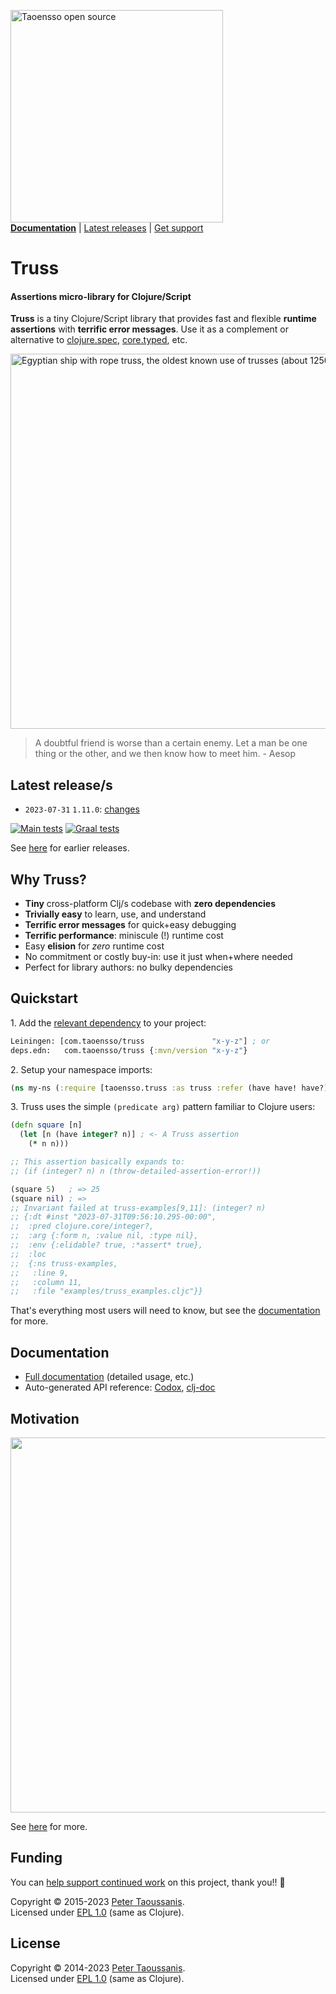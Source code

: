 <a href="https://www.taoensso.com/clojure" title="More stuff by @ptaoussanis at www.taoensso.com"><img src="https://www.taoensso.com/open-source.png" alt="Taoensso open source" width="340"/></a>  
[**Documentation**](#documentation) | [Latest releases](#latest-releases) | [Get support][GitHub issues]

# Truss

#### Assertions micro-library for Clojure/Script

**Truss** is a tiny Clojure/Script library that provides fast and flexible **runtime assertions** with **terrific error messages**. Use it as a complement or alternative to [clojure.spec](https://clojure.org/about/spec), [core.typed](https://github.com/clojure/core.typed), etc.

<img src="hero.png" width="600" alt="Egyptian ship with rope truss, the oldest known use of trusses (about 1250 BC)."/>

> A doubtful friend is worse than a certain enemy. Let a man be one thing or the other, and we then know how to meet him. - Aesop

## Latest release/s

- `2023-07-31` `1.11.0`: [changes](../../releases/tag/v1.11.0)

[![Main tests][Main tests SVG]][Main tests URL]
[![Graal tests][Graal tests SVG]][Graal tests URL]

See [here][GitHub releases] for earlier releases.

## Why Truss?

- **Tiny** cross-platform Clj/s codebase with **zero dependencies**
- **Trivially easy** to learn, use, and understand
- **Terrific error messages** for quick+easy debugging
- **Terrific performance**: miniscule (!) runtime cost
- Easy **elision** for *zero* runtime cost
- No commitment or costly buy-in: use it just when+where needed
- Perfect for library authors: no bulky dependencies

## Quickstart

1\. Add the [relevant dependency](#latest-releases) to your project:

```clojure
Leiningen: [com.taoensso/truss               "x-y-z"] ; or
deps.edn:   com.taoensso/truss {:mvn/version "x-y-z"}
```

2\. Setup your namespace imports:

```clojure
(ns my-ns (:require [taoensso.truss :as truss :refer (have have! have?)]))
```

3\. Truss uses the simple `(predicate arg)` pattern familiar to Clojure users:

```clojure
(defn square [n]
  (let [n (have integer? n)] ; <- A Truss assertion
    (* n n)))

;; This assertion basically expands to:
;; (if (integer? n) n (throw-detailed-assertion-error!))

(square 5)   ; => 25
(square nil) ; =>
;; Invariant failed at truss-examples[9,11]: (integer? n)
;; {:dt #inst "2023-07-31T09:56:10.295-00:00",
;;  :pred clojure.core/integer?,
;;  :arg {:form n, :value nil, :type nil},
;;  :env {:elidable? true, :*assert* true},
;;  :loc
;;  {:ns truss-examples,
;;   :line 9,
;;   :column 11,
;;   :file "examples/truss_examples.cljc"}}
```

That's everything most users will need to know, but see the [documentation](#documentation) for more.

## Documentation

- [Full documentation][GitHub wiki] (detailed usage, etc.)
- Auto-generated API reference: [Codox][Codox docs], [clj-doc][clj-doc docs]

## Motivation

<a href="https://youtu.be/gMB4Y-EIArA" title="Truss talk (YouTube)">
<img src="https://raw.githubusercontent.com/ptaoussanis/truss/master/talk.jpg" width="600"/>
</a>

See [here][GitHub wiki] for more.

## Funding

You can [help support continued work][funding] on this project, thank you!! 🙏

Copyright &copy; 2015-2023 [Peter Taoussanis][].  
Licensed under [EPL 1.0](LICENSE.txt) (same as Clojure).

## License

Copyright &copy; 2014-2023 [Peter Taoussanis][].  
Licensed under [EPL 1.0](LICENSE.txt) (same as Clojure).

<!-- Common -->

[GitHub releases]: ../../releases
[GitHub issues]:   ../../issues
[GitHub wiki]:     ../../wiki

[Peter Taoussanis]: https://www.taoensso.com
[funding]:          https://www.taoensso.com/clojure/backers

<!-- Project -->

[Codox docs]:   https://taoensso.github.io/truss/
[clj-doc docs]: https://cljdoc.org/d/com.taoensso/truss/

[Clojars SVG]: https://img.shields.io/clojars/v/com.taoensso/truss.svg
[Clojars URL]: https://clojars.org/com.taoensso/truss

[Main tests SVG]:  https://github.com/taoensso/truss/actions/workflows/main-tests.yml/badge.svg
[Main tests URL]:  https://github.com/taoensso/truss/actions/workflows/main-tests.yml
[Graal tests SVG]: https://github.com/taoensso/truss/actions/workflows/graal-tests.yml/badge.svg
[Graal tests URL]: https://github.com/taoensso/truss/actions/workflows/graal-tests.yml
